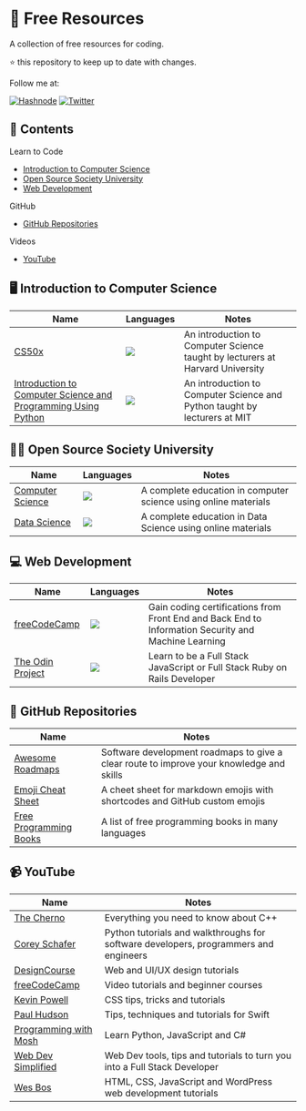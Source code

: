 # :floppy_disk: Free Resources
A collection of free resources for coding.

:star: this repository to keep up to date with changes.

Follow me at:

[![Hashnode](https://img.shields.io/badge/Hashnode-2962FF?style=for-the-badge&logo=hashnode&logoColor=white)](https://hashnode.com/@xanderbylo)
[![Twitter](https://img.shields.io/twitter/follow/xanderbylo?logo=twitter&style=for-the-badge)](https://twitter.com/xanderbylo)

## :memo: Contents

Learn to Code
* [Introduction to Computer Science](#desktop_computer-introduction-to-computer-science)
* [Open Source Society University](#student-open-source-society-university)
* [Web Development](#computer-web-development)

GitHub
* [GitHub Repositories](#minidisc-github-repositories)

Videos
* [YouTube](#video_camera-youtube)

## :desktop_computer: Introduction to Computer Science

| Name | Languages | Notes |
| --- | --- | --- |
| [CS50x](https://pll.harvard.edu/course/cs50-introduction-computer-science?delta=0) | <img src="https://skillicons.dev/icons?i=c,python,html,css,javascript,ruby"/> | An introduction to Computer Science taught by lecturers at Harvard University |
| [Introduction to Computer Science and Programming Using Python](https://www.edx.org/course/introduction-to-computer-science-and-programming-7) | <img src="https://skillicons.dev/icons?i=python"/> | An introduction to Computer Science and Python taught by lecturers at MIT |

## :student: Open Source Society University

| Name | Languages | Notes |
| --- | --- | --- |
| [Computer Science](https://github.com/ossu/computer-science) | <img src="https://skillicons.dev/icons?i=c,cpp,python,dart,flutter,html,css,javascript"/> | A complete education in computer science using online materials |
| [Data Science](https://github.com/ossu/data-science) | <img src="https://skillicons.dev/icons?i=java,python,r"/> | A complete education in Data Science using online materials |

## :computer: Web Development

| Name | Languages | Notes |
| --- | --- | --- |
| [freeCodeCamp](https://www.freecodecamp.org/) | <img src="https://skillicons.dev/icons?i=html,css,javascript,python"/> | Gain coding certifications from Front End and Back End to Information Security and Machine Learning | 
| [The Odin Project](https://www.theodinproject.com/) | <img src="https://skillicons.dev/icons?i=html,css,javascript,ruby"/> | Learn to be a Full Stack JavaScript or Full Stack Ruby on Rails Developer | 

## :minidisc: GitHub Repositories

| Name | Notes |
| --- | --- |
| [Awesome Roadmaps](https://github.com/liuchong/awesome-roadmaps) | Software development roadmaps to give a clear route to improve your knowledge and skills |
| [Emoji Cheat Sheet](https://github.com/ikatyang/emoji-cheat-sheet) | A cheet sheet for markdown emojis with shortcodes and GitHub custom emojis  |
| [Free Programming Books](https://github.com/EbookFoundation/free-programming-books) | A list of free programming books in many languages |

## :video_camera: YouTube

| Name | Notes |
| --- | --- |
| [The Cherno](https://www.youtube.com/c/TheChernoProject) | Everything you need to know about C++ |
| [Corey Schafer](https://www.youtube.com/c/Coreyms/videos) | Python tutorials and walkthroughs for software developers, programmers and engineers |
| [DesignCourse](https://www.youtube.com/c/DesignCourse) | Web and UI/UX design tutorials |
| [freeCodeCamp](https://www.youtube.com/c/Freecodecamp) | Video tutorials and beginner courses |
| [Kevin Powell](https://www.youtube.com/channel/UCJZv4d5rbIKd4QHMPkcABCw) | CSS tips, tricks and tutorials |
| [Paul Hudson](https://www.youtube.com/c/PaulHudson) | Tips, techniques and tutorials for Swift |
| [Programming with Mosh](https://www.youtube.com/c/programmingwithmosh) | Learn Python, JavaScript and C# |
| [Web Dev Simplified](https://www.youtube.com/c/WebDevSimplified/videos) | Web Dev tools, tips and tutorials to turn you into a Full Stack Developer |
| [Wes Bos](https://www.youtube.com/c/WesBos) | HTML, CSS, JavaScript and WordPress web development tutorials |




